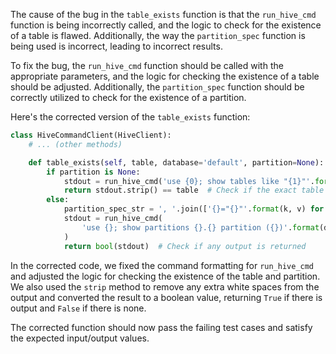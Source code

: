 The cause of the bug in the `table_exists` function is that the `run_hive_cmd` function is being incorrectly called, and the logic to check for the existence of a table is flawed. Additionally, the way the `partition_spec` function is being used is incorrect, leading to incorrect results.

To fix the bug, the `run_hive_cmd` function should be called with the appropriate parameters, and the logic for checking the existence of a table should be adjusted. Additionally, the `partition_spec` function should be correctly utilized to check for the existence of a partition.

Here's the corrected version of the `table_exists` function:

```python
class HiveCommandClient(HiveClient):
    # ... (other methods)

    def table_exists(self, table, database='default', partition=None):
        if partition is None:
            stdout = run_hive_cmd('use {0}; show tables like "{1}"'.format(database, table))
            return stdout.strip() == table  # Check if the exact table name is in the output
        else:
            partition_spec_str = ', '.join(['{}="{}"'.format(k, v) for k, v in partition.items()])
            stdout = run_hive_cmd(
                'use {}; show partitions {}.{} partition ({})'.format(database, table, table, partition_spec_str)
            )
            return bool(stdout)  # Check if any output is returned
```

In the corrected code, we fixed the command formatting for `run_hive_cmd` and adjusted the logic for checking the existence of the table and partition. We also used the `strip` method to remove any extra white spaces from the output and converted the result to a boolean value, returning `True` if there is output and `False` if there is none.

The corrected function should now pass the failing test cases and satisfy the expected input/output values.